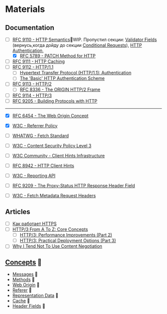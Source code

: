 # Materials

## Documentation
- [ ] [RFC 9110 - HTTP Semantics](https://www.rfc-editor.org/rfc/rfc9110)🚧WIP. Пропустил секции: [Validator Fields](https://www.rfc-editor.org/rfc/rfc9110#name-validator-fields) (вернусь,когда дойду до секции [Conditional Requests](https://www.rfc-editor.org/rfc/rfc9110#name-conditional-requests)), [HTTP Authentication](https://www.rfc-editor.org/rfc/rfc9110#name-http-authentication),
  - [x] [RFC 5789 - PATCH Method for HTTP](https://www.rfc-editor.org/rfc/rfc5789)
- [ ] [RFC 9111 - HTTP Caching](https://datatracker.ietf.org/doc/rfc9111/)
- [ ] [RFC 9112 - HTTP/1.1](https://www.rfc-editor.org/rfc/rfc9112)
  - [ ] [Hypertext Transfer Protocol (HTTP/1.1): Authentication](https://www.rfc-editor.org/rfc/rfc7235)
  - [ ] [The 'Basic' HTTP Authentication Scheme](https://www.rfc-editor.org/rfc/rfc7617)
- [ ] [RFC 9113 - HTTP/2](https://datatracker.ietf.org/doc/rfc9113/)
  - [ ] [RFC 8336 - The ORIGIN HTTP/2 Frame](https://datatracker.ietf.org/doc/rfc8336/)
- [ ] [RFC 9114 - HTTP/3](https://www.rfc-editor.org/rfc/rfc9114)
- [ ] [RFC 9205 - Building Protocols with HTTP](https://datatracker.ietf.org/doc/rfc9205/)
___
- [x] [RFC 6454 - The Web Origin Concept](https://datatracker.ietf.org/doc/rfc6454/)
- [x] [W3C - Referrer Policy](https://w3c.github.io/webappsec-referrer-policy/)
- [ ] [WHATWG - Fetch Standard](https://fetch.spec.whatwg.org)
- [ ] [W3C - Content Security Policy Level 3](https://www.w3.org/TR/CSP3/)
- [ ] [W3C Community - Client Hints Infrastructure](https://wicg.github.io/client-hints-infrastructure)
- [ ] [RFC 8942 - HTTP Client Hints](https://www.rfc-editor.org/rfc/rfc8942)
- [ ] [W3C - Reporting API](https://www.w3.org/TR/reporting-1/)
- [ ] [RFC 9209 - The Proxy-Status HTTP Response Header Field](https://datatracker.ietf.org/doc/rfc9209/)
- [ ] [W3C - Fetch Metadata Request Headers](https://www.w3.org/TR/fetch-metadata/)


## Articles
- [ ] [Как работает HTTPS](https://ufostation.tech/ru/posts/2023/how-does-https-work)
- [ ] [HTTP/3 From A To Z: Core Concepts](https://www.smashingmagazine.com/2021/08/http3-core-concepts-part1/)
  - [ ] [HTTP/3: Performance Improvements (Part 2)](https://www.smashingmagazine.com/2021/08/http3-performance-improvements-part2/)
  - [ ] [HTTP/3: Practical Deployment Options (Part 3)](https://www.smashingmagazine.com/2021/09/http3-practical-deployment-options-part3/)
- [ ] [Why I Tend Not To Use Content Negotiation](https://htmx.org/essays/why-tend-not-to-use-content-negotiation/)

## [Concepts](./concepts/index.md) 📂
- [Messages](./concepts/messages.md) 📂
- [Methods](./concepts/methods.md) 📂
- [Web Origin](./concepts/web-origin.md) 📂
- [Referer](./concepts/referer.md) 📂
- [Representation Data](./concepts/representation-data.md) 📂
- [Cache](./concepts/cache.md) 📂
- [Header Fields](./concepts/headers-fields.md) 📂
